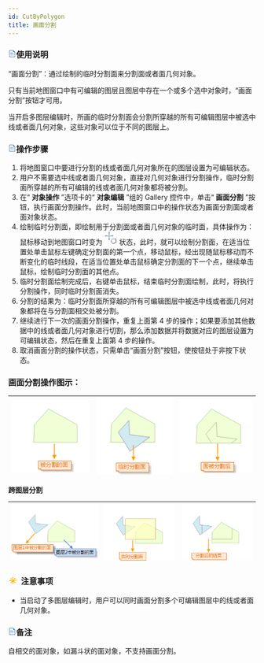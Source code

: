 ```yaml
---
id: CutByPolygon
title: 画面分割  
---  
```

### ![](../../../img/read.gif)使用说明

“画面分割”：通过绘制的临时分割面来分割面或者面几何对象。

只有当前地图窗口中有可编辑的图层且图层中存在一个或多个选中对象时，“画面分割”按钮才可用。

当开启多图层编辑时，所画的临时分割面会分割所穿越的所有可编辑图层中被选中线或者面几何对象，这些对象可以位于不同的图层上。

### ![](../../../img/read.gif)操作步骤

  1. 将地图窗口中要进行分割的线或者面几何对象所在的图层设置为可编辑状态。
  2. 用户不需要选中线或者面几何对象，直接对几何对象进行分割操作，临时分割面所穿越的所有可编辑的线或者面几何对象都将被分割。
  3. 在“ **对象操作** ”选项卡的“ **对象编辑** ”组的 Gallery 控件中，单击“ **画面分割** ”按钮，执行画面分割操作。此时，当前地图窗口中的操作状态为画面分割面或者面对象状态。
  4. 绘制临时分割面，即绘制用于分割面或者面几何对象的临时面，具体操作为：鼠标移动到地图窗口时变为 ![](img/mirrorcursor2.png) 状态，此时，就可以绘制分割面，在适当位置处单击鼠标左键确定分割面的第一个点，移动鼠标，经出现随鼠标移动而不断变化的临时线段，在适当位置处单击鼠标确定分割面的下一个点，继续单击鼠标，绘制临时分割面的其他点。
  5. 临时分割面绘制完成后，右键单击鼠标，结束临时分割面绘制，此时，将执行分割操作，同时临时分割面消失。
  6. 分割的结果为：临时分割面所穿越的所有可编辑图层中被选中线或者面几何对象都将在与分割面相交处被分割。
  7. 继续进行下一次的画面分割操作，重复上面第 4 步的操作；如果要添加其他数据中的线或者面几何对象进行切割，那么添加数据并将数据对应的图层设置为可编辑状态，然后在重复上面第 4 步的操作。
  8. 取消画面分割的操作状态，只需单击“画面分割”按钮，使按钮处于非按下状态。

### 画面分割操作图示：

![](img/CutByPolygon1.png) | ![](img/CutByPolygon2.png) |![](img/CutByPolygon3.png)  
---|---|---  
  
**跨图层分割**

![](img/CrossLayer1.png) | ![](img/CrossLayer2.png) | ![](img/CrossLayer3.png)  
---|---|---  
  
### ![](../../../img/note.png) 注意事项

  * 当启动了多图层编辑时，用户可以同时画面分割多个可编辑图层中的线或者面几何对象。

### ![](../../../img/read.gif)备注

自相交的面对象，如漏斗状的面对象，不支持画面分割。



